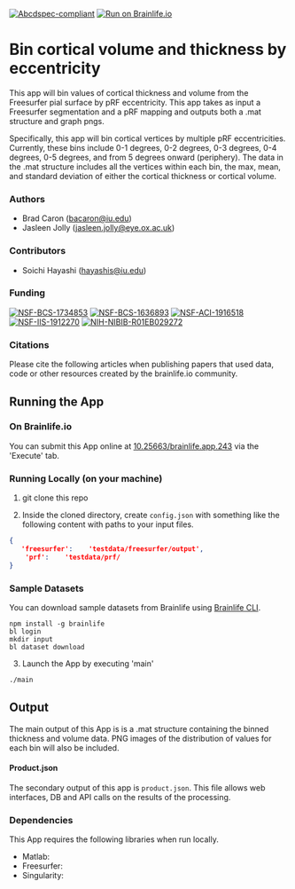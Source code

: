 [![Abcdspec-compliant](https://img.shields.io/badge/ABCD_Spec-v1.1-green.svg)](https://github.com/brain-life/abcd-spec)
[![Run on Brainlife.io](https://img.shields.io/badge/Brainlife-brainlife.app.243-blue.svg)](https://doi.org/10.25663/brainlife.app.243)

# Bin cortical volume and thickness by eccentricity 

This app will bin values of cortical thickness and volume from the Freesurfer pial surface by pRF eccentricity. This app takes as input a Freesurfer segmentation and a pRF mapping and outputs both a .mat structure and graph pngs.

Specifically, this app will bin cortical vertices by multiple pRF eccentricities. Currently, these bins include 0-1 degrees, 0-2 degrees, 0-3 degrees, 0-4 degrees, 0-5 degrees, and from 5 degrees onward (periphery). The data in the .mat structure includes all the vertices within each bin, the max, mean, and standard deviation of either the cortical thickness or cortical volume. 

### Authors 

- Brad Caron (bacaron@iu.edu)
- Jasleen Jolly (jasleen.jolly@eye.ox.ac.uk) 

### Contributors 

- Soichi Hayashi (hayashis@iu.edu) 

### Funding 

[![NSF-BCS-1734853](https://img.shields.io/badge/NSF_BCS-1734853-blue.svg)](https://nsf.gov/awardsearch/showAward?AWD_ID=1734853)
[![NSF-BCS-1636893](https://img.shields.io/badge/NSF_BCS-1636893-blue.svg)](https://nsf.gov/awardsearch/showAward?AWD_ID=1636893)
[![NSF-ACI-1916518](https://img.shields.io/badge/NSF_ACI-1916518-blue.svg)](https://nsf.gov/awardsearch/showAward?AWD_ID=1916518)
[![NSF-IIS-1912270](https://img.shields.io/badge/NSF_IIS-1912270-blue.svg)](https://nsf.gov/awardsearch/showAward?AWD_ID=1912270)
[![NIH-NIBIB-R01EB029272](https://img.shields.io/badge/NIH_NIBIB-R01EB029272-green.svg)](https://grantome.com/grant/NIH/R01-EB029272-01)

### Citations 

Please cite the following articles when publishing papers that used data, code or other resources created by the brainlife.io community. 

 

## Running the App 

### On Brainlife.io 

You can submit this App online at [10.25663/brainlife.app.243](10.25663/brainlife.app.243) via the 'Execute' tab. 

### Running Locally (on your machine) 

1. git clone this repo 

2. Inside the cloned directory, create `config.json` with something like the following content with paths to your input files. 

```json 
{
   'freesurfer':    'testdata/freesurfer/output',
    'prf':    'testdata/prf/
} 
``` 

### Sample Datasets 

You can download sample datasets from Brainlife using [Brainlife CLI](https://github.com/brain-life/cli). 

```
npm install -g brainlife 
bl login 
mkdir input 
bl dataset download 
``` 

3. Launch the App by executing 'main' 

```bash 
./main 
``` 

## Output 

The main output of this App is is a .mat structure containing the binned thickness and volume data. PNG images of the distribution of values for each bin will also be included. 

#### Product.json 

The secondary output of this app is `product.json`. This file allows web interfaces, DB and API calls on the results of the processing. 

### Dependencies 

This App requires the following libraries when run locally. 

- Matlab: 
- Freesurfer: 
- Singularity: 